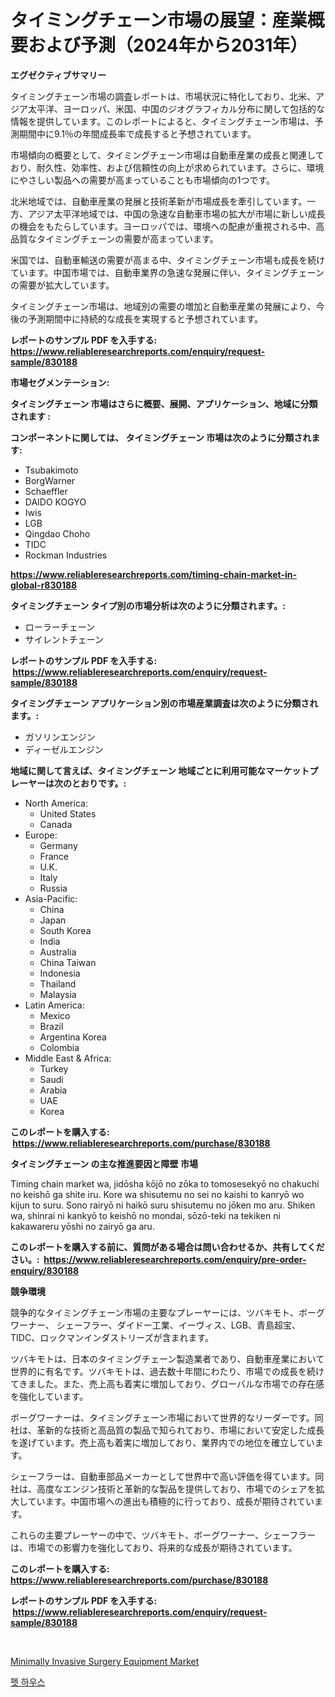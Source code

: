 <p><h1>タイミングチェーン市場の展望：産業概要および予測（2024年から2031年）</h1></p><p><strong>エグゼクティブサマリー</strong></p>
<p><p>タイミングチェーン市場の調査レポートは、市場状況に特化しており、北米、アジア太平洋、ヨーロッパ、米国、中国のジオグラフィカル分布に関して包括的な情報を提供しています。このレポートによると、タイミングチェーン市場は、予測期間中に9.1％の年間成長率で成長すると予想されています。</p><p>市場傾向の概要として、タイミングチェーン市場は自動車産業の成長と関連しており、耐久性、効率性、および信頼性の向上が求められています。さらに、環境にやさしい製品への需要が高まっていることも市場傾向の1つです。</p><p>北米地域では、自動車産業の発展と技術革新が市場成長を牽引しています。一方、アジア太平洋地域では、中国の急速な自動車市場の拡大が市場に新しい成長の機会をもたらしています。ヨーロッパでは、環境への配慮が重視される中、高品質なタイミングチェーンの需要が高まっています。</p><p>米国では、自動車輸送の需要が高まる中、タイミングチェーン市場も成長を続けています。中国市場では、自動車業界の急速な発展に伴い、タイミングチェーンの需要が拡大しています。</p><p>タイミングチェーン市場は、地域別の需要の増加と自動車産業の発展により、今後の予測期間中に持続的な成長を実現すると予想されています。</p></p>
<p><strong>レポートのサンプル PDF を入手する: <a href="https://www.reliableresearchreports.com/enquiry/request-sample/830188">https://www.reliableresearchreports.com/enquiry/request-sample/830188</a></strong></p>
<p><strong>市場セグメンテーション:</strong></p>
<p><strong> タイミングチェーン 市場はさらに概要、展開、アプリケーション、地域に分類されます :</strong></p>
<p><strong>コンポーネントに関しては、 タイミングチェーン 市場は次のように分類されます: &nbsp;</strong></p>
<p><ul><li>Tsubakimoto</li><li>BorgWarner</li><li>Schaeffler</li><li>DAIDO KOGYO</li><li>Iwis</li><li>LGB</li><li>Qingdao Choho</li><li>TIDC</li><li>Rockman Industries</li></ul></p>
<p><strong><a href="https://www.reliableresearchreports.com/timing-chain-market-in-global-r830188">https://www.reliableresearchreports.com/timing-chain-market-in-global-r830188</a></strong></p>
<p><strong> タイミングチェーン タイプ別の市場分析は次のように分類されます。:</strong></p>
<p><ul><li>ローラーチェーン</li><li>サイレントチェーン</li></ul></p>
<p><strong>レポートのサンプル PDF を入手する: &nbsp;<a href="https://www.reliableresearchreports.com/enquiry/request-sample/830188">https://www.reliableresearchreports.com/enquiry/request-sample/830188</a></strong></p>
<p><strong> タイミングチェーン アプリケーション別の市場産業調査は次のように分類されます。:</strong></p>
<p><ul><li>ガソリンエンジン</li><li>ディーゼルエンジン</li></ul></p>
<p><strong>地域に関して言えば、タイミングチェーン 地域ごとに利用可能なマーケットプレーヤーは次のとおりです。:</strong></p>
<p><ul>
    <li>
        North America:
        <ul>
            <li>United States</li>
            <li>Canada</li>
        </ul>
    </li>
    <li>
        Europe:
        <ul>
            <li>Germany</li>
            <li>France</li>
            <li>U.K.</li>
            <li>Italy</li>
            <li>Russia</li>
        </ul>
    </li>
    <li>
        Asia-Pacific:
        <ul>
            <li>China</li>
            <li>Japan</li>
            <li>South Korea</li>
            <li>India</li>
            <li>Australia</li>
            <li>China Taiwan</li>
            <li>Indonesia</li>
            <li>Thailand</li>
            <li>Malaysia</li>
        </ul>
    </li>
    <li>
        Latin America:
        <ul>
            <li>Mexico</li>
            <li>Brazil</li>
            <li>Argentina Korea</li>
            <li>Colombia</li>
        </ul>
    </li>
    <li>
        Middle East & Africa:
        <ul>
            <li>Turkey</li>
            <li>Saudi</li>
            <li>Arabia</li>
            <li>UAE</li>
            <li>Korea</li>
        </ul>
    </li>
    </ul></p>
<p><strong>このレポートを購入する: &nbsp;<a href="https://www.reliableresearchreports.com/purchase/830188">https://www.reliableresearchreports.com/purchase/830188</a></strong></p>
<p><strong>タイミングチェーン の主な推進要因と障壁 市場</strong></p>
<p><p>Timing chain market wa, jidōsha kōjō no zōka to tomosesekyō no chakuchi no keishō ga shite iru. Kore wa shisutemu no sei no kaishi to kanryō wo kijun to suru. Sono rairyō ni haikō suru shisutemu no jōken mo aru. Shiken wa, shinrai ni kankyō to keishō no mondai, sōzō-teki na tekiken ni kakawareru yōshi no zairyō ga aru.</p></p>
<p><strong>このレポートを購入する前に、質問がある場合は問い合わせるか、共有してください。:&nbsp; <a href="https://www.reliableresearchreports.com/enquiry/pre-order-enquiry/830188">https://www.reliableresearchreports.com/enquiry/pre-order-enquiry/830188</a></strong></p>
<p><strong>競争環境</strong></p>
<p><p>競争的なタイミングチェーン市場の主要なプレーヤーには、ツバキモト、ボーグワーナー、 シェーフラー、ダイドー工業、イーヴィス、LGB、青島超宝、TIDC、ロックマンインダストリーズが含まれます。</p><p>ツバキモトは、日本のタイミングチェーン製造業者であり、自動車産業において世界的に有名です。ツバキモトは、過去数十年間にわたり、市場での成長を続けてきました。また、売上高も着実に増加しており、グローバルな市場での存在感を強化しています。</p><p>ボーグワーナーは、タイミングチェーン市場において世界的なリーダーです。同社は、革新的な技術と高品質の製品で知られており、市場において安定した成長を遂げています。売上高も着実に増加しており、業界内での地位を確立しています。</p><p>シェーフラーは、自動車部品メーカーとして世界中で高い評価を得ています。同社は、高度なエンジン技術と革新的な製品を提供しており、市場でのシェアを拡大しています。中国市場への進出も積極的に行っており、成長が期待されています。</p><p>これらの主要プレーヤーの中で、ツバキモト、ボーグワーナー、シェーフラーは、市場での影響力を強化しており、将来的な成長が期待されています。</p></p>
<p><strong>このレポートを購入する: &nbsp; <a href="https://www.reliableresearchreports.com/purchase/830188">https://www.reliableresearchreports.com/purchase/830188</a></strong></p>
<p><strong>レポートのサンプル PDF を入手する: &nbsp;<a href="https://www.reliableresearchreports.com/enquiry/request-sample/830188">https://www.reliableresearchreports.com/enquiry/request-sample/830188</a></strong><strong></strong></p>
<p>&nbsp;</p>
<p><p><a href="https://github.com/Alonsoolds3wq1d81czn8rbol/Market-Research-Report-List-2/blob/main/minimally-invasive-surgery-equipment-market.md">Minimally Invasive Surgery Equipment Market</a></p><p><a href="https://github.com/iansanftyord09878/Market-Research-Report-List-1/blob/main/118694822092.md">펫 하우스</a></p></p>